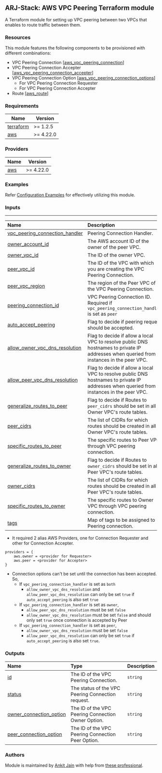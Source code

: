 ## ARJ-Stack: AWS VPC Peering Terraform module

A Terraform module for setting up VPC peering between two VPCs that enables to route traffic between them.

### Resources

This module features the following components to be provisioned with different combinations:

- VPC Peering Connection [[aws_vpc_peering_connection](https://registry.terraform.io/providers/hashicorp/aws/latest/docs/resources/vpc_peering_connection)]
- VPC Peering Connection Accepter [[aws_vpc_peering_connection_accepter](https://registry.terraform.io/providers/hashicorp/aws/latest/docs/resources/vpc_peering_connection_accepter)]
- VPC Peering Connection Option [[aws_vpc_peering_connection_options](https://registry.terraform.io/providers/hashicorp/aws/latest/docs/resources/vpc_peering_connection_options)]
    - For VPC Peering Connection Requester
    - For VPC Peering Connection Accepter
- Route [[aws_route](https://registry.terraform.io/providers/hashicorp/aws/latest/docs/resources/route)]

### Requirements

| Name | Version |
|------|---------|
| <a name="requirement_terraform"></a> [terraform](#requirement\_terraform) | >= 1.2.5 |
| <a name="requirement_aws"></a> [aws](#requirement\_aws) | >= 4.22.0 |

### Providers

| Name | Version |
|------|---------|
| <a name="provider_aws"></a> [aws](#provider\_aws) | >= 4.22.0 |

### Examples

Refer [Configuration Examples](https://github.com/ankit-jn/terraform-aws-examples/tree/main/aws-vpc-peering) for effectively utilizing this module.

### Inputs
---

| Name | Description | Type | Default | Required | Example|
|:------|:------|:------|:------|:------:|:------|
| <a name="vpc_peering_connection_handler"></a> [vpc_peering_connection_handler](#input\_vpc\_peering\_connection\_handler) | Peering Connection Handler. | `string` | `"both"` | no |  |
| <a name="owner_account_id"></a> [owner_account_id](#input\_owner\_account\_id) | The AWS account ID of the owner of the peer VPC. | `string` | `null` | no |  |
| <a name="owner_vpc_id"></a> [owner_vpc_id](#input\_owner\_vpc\_id) | The ID of the owner VPC. | `string` |  | yes |  |
| <a name="peer_vpc_id"></a> [peer_vpc_id](#input\_peer\_vpc\_id) | The ID of the VPC with which you are creating the VPC Peering Connection. | `string` |  | yes |  |
| <a name="peer_vpc_region"></a> [peer_vpc_region](#input\_peer\_vpc\_region) | The region of the Peer VPC of the VPC Peering Connection. | `string` | `null` | no |  |
| <a name="peering_connection_id"></a> [peering_connection_id](#input\_peering\_connection\_id) | VPC Peering Connection ID. Required if `vpc_peering_connection_handler` is set as `peer` | `string` | `null` | no |  |
| <a name="auto_accept_peering"></a> [auto_accept_peering](#input\_auto\_accept\_peering) | Flag to decide if peering request should be accepted. | `bool` | `false` | no |  |
| <a name="allow_owner_vpc_dns_resolution"></a> [allow_owner_vpc_dns_resolution](#input\_allow\_owner\_vpc\_dns\_resolution) | Flag to decide if allow a local VPC to resolve public DNS hostnames to private IP addresses when queried from instances in the peer VPC. | `bool` | `false` | no |  |
| <a name="allow_peer_vpc_dns_resolution"></a> [allow_peer_vpc_dns_resolution](#input\_allow\_peer\_vpc\_dns\_resolution) | Flag to decide if allow a local VPC to resolve public DNS hostnames to private IP addresses when queried from instances in the peer VPC. | `bool` | `false` | no |  |
| <a name="generalize_routes_to_peer"></a> [generalize_routes_to_peer](#input\_generalize\_routes\_to\_peer) | Flag to decide if Routes to `peer_cidrs` should be set in all Owner VPC's route tables. | `bool` | `false` | no |  |
| <a name="peer_cidrs"></a> [peer_cidrs](#input\_peer\_cidrs) | The list of CIDRs for which routes should be created in all Owner VPC's route tables. | `list(string)` | `[]` | no |  |
| <a name="specific_routes_to_peer"></a> [specific_routes_to_peer](#input\_specific\_routes\_to\_peer) | The specific routes to Peer VPC through VPC peering connection. | `list(map(string))` | `[]` | no |  |
| <a name="generalize_routes_to_owner"></a> [generalize_routes_to_owner](#input\_generalize\_routes\_to\_owner) | Flag to decide if Routes to `owner_cidrs` should be set in all Peer VPC's route tables. | `bool` | `false` | no |  |
| <a name="owner_cidrs"></a> [owner_cidrs](#input\_owner\_cidrs) | The list of CIDRs for which routes should be created in all Peer VPC's route tables. | `list(string)` | `[]` | no |  |
| <a name="specific_routes_to_owner"></a> [specific_routes_to_owner](#input\_specific\_routes\_to\_owner) | The specific routes to Owner VPC through VPC peering connection. | `list(map(string))` | `[]` | no |  |
| <a name="tags"></a> [tags](#input\_tags) | Map of tags to be assigned to Peering connection. | `map(string)` | `{}` | no |  |


- It required 2 alias AWS Providers, one for Connection Requester and other for Connection Accepter.

```
providers = {
    aws.owner = <provider for Requester>
    aws.peer = <provider for Accepter>
}
```
- Connection options can't be set until the connection has been accepted. So,
    - If `vpc_peering_connection_handler` is set as `both`
        - `allow_owner_vpc_dns_resolution` and `allow_peer_vpc_dns_resolution` can only be set `true` if `auto_accept_peering` is also set `true`
    - If `vpc_peering_connection_handler` is set as `owner`,
        - `allow_peer_vpc_dns_resolution` must be set `false`
        - `allow_owner_vpc_dns_resolution` must be set `false` and should only set `true` once connection is accepted by Peer
    - If `vpc_peering_connection_handler` is set as `peer`,
        - `allow_owner_vpc_dns_resolution` must be set `false`
        - `allow_peer_vpc_dns_resolution` can only be set `true` if `auto_accept_peering` is also set `true`.

### Outputs

| Name | Type | Description |
|:------|:------|:------|
| <a name="id"></a> [id](#output\_id) | The ID of the VPC Peering Connection. | `string` | 
| <a name="status"></a> [status](#output\_status) | The status of the VPC Peering Connection request. | `string` | 
| <a name="owner_connection_option"></a> [owner_connection_option](#output\_owner\_connection\_option) | The ID of the VPC Peering Connection Owner Option. | `string` | 
| <a name="peer_connection_option"></a> [peer_connection_option](#output\_peer\_connection\_option) | The ID of the VPC Peering Connection Peer Option. | `string` | 

### Authors

Module is maintained by [Ankit Jain](https://github.com/ankit-jn) with help from [these professional](https://github.com/ankit-jn/terraform-aws-vpc-peering/graphs/contributors).
